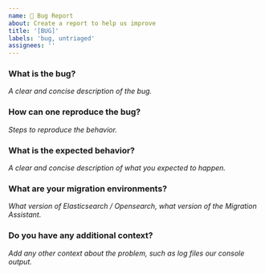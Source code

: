 ```yaml
---
name: 🐛 Bug Report
about: Create a report to help us improve
title: '[BUG]'
labels: 'bug, untriaged'
assignees: ''
---
```

### What is the bug?
_A clear and concise description of the bug._

### How can one reproduce the bug?
_Steps to reproduce the behavior._

### What is the expected behavior?
_A clear and concise description of what you expected to happen._

### What are your migration environments?
_What version of Elasticsearch / Opensearch, what version of the Migration Assistant._

### Do you have any additional context?
_Add any other context about the problem, such as log files our console output._